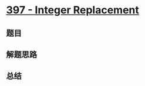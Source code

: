 # [397 - Integer Replacement](https://leetcode.com/problems/integer-replacement/)

## 题目


## 解题思路


## 总结


